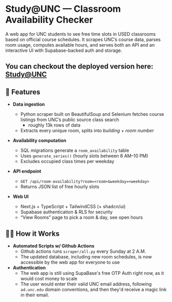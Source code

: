 # Study@UNC — Classroom Availability Checker

A web app for UNC students to see free time slots in USED classrooms based on official course schedules. It scrapes UNC’s course data, parses room usage, computes available hours, and serves both an API and an interactive UI with Supabase-backed auth and storage.

You can checkout the deployed version here: [Study@UNC](https://study-unc.vercel.app/)
---

## 🚀 Features

- **Data ingestion**  
  - Python scraper built on BeautifulSoup and Selenium fetches course listings from UNC’s public source class search
    - roughly 13k rows of data
  - Extracts every unique room, splits into _building_ + _room number_  

- **Availability computation**  
  - SQL migrations generate a `room_availability` table  
  - Uses `generate_series()` (hourly slots between 8 AM–10 PM)  
  - Excludes occupied class times per weekday  

- **API endpoint**  
  - `GET /api/room-availability?room=<room>&weekday=<weekday>`  
  - Returns JSON list of free hourly slots  

- **Web UI**  
  - Next.js + TypeScript + TailwindCSS (+ shadcn/ui)  
  - Supabase authentication & RLS for security  
  - “View Rooms” page to pick a room & day, see open hours  

## 👨‍🏫 How it Works

- **Automated Scripts w/ Github Actions**
  - Github actions runs `scraper/all.py` every Sunday at 2 A.M.
  - The updated database, including new room schedules, is now accessible by the web app for everyone to use
- **Authentication**
  - The web app is still using SupaBase's free OTP Auth right now, as it would cost money to scale
  - The user would enter their valid UNC email address, following `ad.unc.edu` domain conventions, and then they'd receive a magic link in their email. 

